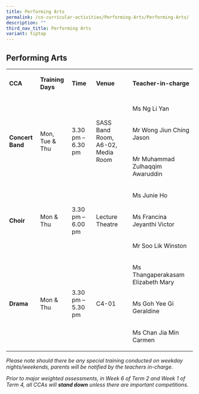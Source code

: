 ```yaml
---
title: Performing Arts
permalink: /co-curricular-activities/Performing-Arts/Performing-Arts/
description: ""
third_nav_title: Performing Arts
variant: tiptap
---
```

<h2>Performing Arts</h2>
<table style="minWidth: 125px">
<colgroup>
<col>
<col>
<col>
<col>
<col>
</colgroup>
<tbody>
<tr>
<td rowspan="1" colspan="1">
<p><strong>CCA</strong>
</p>
</td>
<td rowspan="1" colspan="1">
<p><strong>Training Days</strong>
</p>
</td>
<td rowspan="1" colspan="1">
<p><strong>Time</strong>
</p>
</td>
<td rowspan="1" colspan="1">
<p><strong>Venue</strong>
</p>
</td>
<td rowspan="1" colspan="1">
<p><strong>Teacher-in-charge</strong>
</p>
</td>
</tr>
<tr>
<td rowspan="3" colspan="1">
<p><strong>Concert Band</strong>
</p>
</td>
<td rowspan="3" colspan="1">
<p>Mon, Tue &amp; Thu</p>
</td>
<td rowspan="3" colspan="1">
<p>3.30 pm – 6.30 pm</p>
</td>
<td rowspan="3" colspan="1">
<p>SASS Band Room, A6-02, Media Room</p>
</td>
<td rowspan="1" colspan="1">
<p>Ms Ng Li Yan</p>
</td>
</tr>
<tr>
<td rowspan="1" colspan="1">
<p>Mr Wong Jiun Ching Jason</p>
</td>
</tr>
<tr>
<td rowspan="1" colspan="1">
<p>Mr Muhammad Zulhaqqim Awaruddin</p>
</td>
</tr>
<tr>
<td rowspan="3" colspan="1">
<p><strong>Choir</strong>
</p>
</td>
<td rowspan="3" colspan="1">
<p>Mon &amp; Thu</p>
</td>
<td rowspan="3" colspan="1">
<p>3.30 pm – 6.00 pm</p>
</td>
<td rowspan="3" colspan="1">
<p>Lecture Theatre</p>
</td>
<td rowspan="1" colspan="1">
<p>Ms Junie Ho</p>
</td>
</tr>
<tr>
<td rowspan="1" colspan="1">
<p>Ms Francina Jeyanthi Victor</p>
</td>
</tr>
<tr>
<td rowspan="1" colspan="1">
<p>Mr Soo Lik Winston</p>
</td>
</tr>
<tr>
<td rowspan="3" colspan="1">
<p><strong>Drama</strong>
</p>
</td>
<td rowspan="3" colspan="1">
<p>Mon &amp; Thu</p>
</td>
<td rowspan="3" colspan="1">
<p>3.30 pm – 5.30 pm</p>
</td>
<td rowspan="3" colspan="1">
<p>C4-01</p>
</td>
<td rowspan="1" colspan="1">
<p>Ms Thangaperakasam Elizabeth Mary</p>
</td>
</tr>
<tr>
<td rowspan="1" colspan="1">
<p>Ms Goh Yee Gi Geraldine</p>
</td>
</tr>
<tr>
<td rowspan="1" colspan="1">
<p>Ms Chan Jia Min Carmen</p>
</td>
</tr>
</tbody>
</table>
<p><em>Please note should there be any special training conducted on weekday nights/weekends, parents will be notified by the teachers in-charge.</em>
</p>
<p><em>Prior to major weighted assessments, in Week 6 of Term 2 and Week 1 of Term 4, all CCAs will&nbsp;</em><strong><em>stand down</em></strong><em>&nbsp;unless there are important competitions.</em>
</p>